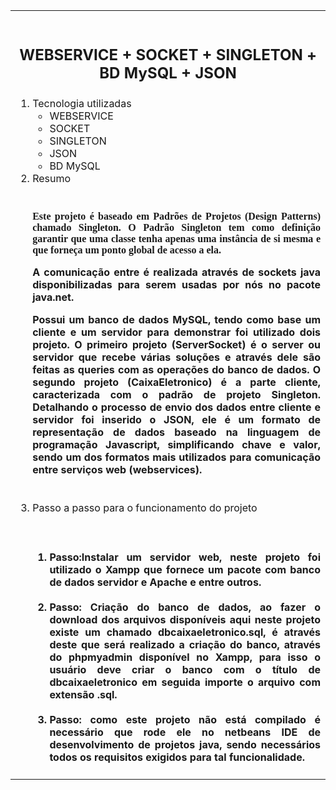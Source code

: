 <table width="40%" border="0"><tr><td><br>
 <h2><p align="center"><b>WEBSERVICE + SOCKET + SINGLETON + BD MySQL + JSON</b></p></h2>    
 <ol>
  <li>Tecnologia utilizadas 
   <ul>
      <li>WEBSERVICE  </li>
      <li>SOCKET      </li>
      <li>SINGLETON   </li> 
      <li>JSON       </li>
      <li>BD MySQL</li> 
    </ul>
  
 </li>
 <li>Resumo </li>
 
 
<br>
<h4><p  align="justify"  style="font-family: Verdana">
Este projeto é baseado em Padrões de Projetos (Design Patterns) chamado Singleton. O Padrão Singleton tem como definição garantir que uma classe tenha apenas uma instância de si mesma e que forneça um ponto global de acesso a ela.
</p><p  align="justify">
A comunicação entre é realizada através de sockets java disponibilizadas para serem usadas por nós no pacote java.net.
<p  align="justify">
Possui um banco de dados MySQL, tendo como base um cliente e um servidor para demonstrar foi utilizado dois projeto. O primeiro projeto (ServerSocket) é o server ou servidor que recebe várias soluções e através dele são feitas as queries com as operações do banco de dados.
O segundo projeto (CaixaEletronico) é a parte cliente, caracterizada com o padrão de projeto Singleton. Detalhando o processo de envio dos dados entre cliente e servidor foi inserido o JSON, ele é um formato de representação de dados baseado na linguagem de programação Javascript, simplificando chave e valor, sendo um dos formatos mais utilizados para comunicação entre serviços web (webservices).
</p>
</h4>

<br>
 <li>Passo a passo para o funcionamento do projeto </li>

<h4><br>
<ol>  
<li align="justify">Passo:Instalar um servidor web, neste projeto foi utilizado o Xampp que fornece um pacote com banco de dados servidor e Apache e entre outros.
 </li>
 <br> 
<li  align="justify"><b>Passo:</b> Criação do banco de dados, ao fazer o download dos arquivos disponíveis aqui neste projeto existe um chamado dbcaixaeletronico.sql,  é através deste que será realizado a criação do banco, através do phpmyadmin disponível no Xampp, para isso o usuário deve criar o banco com o título  de dbcaixaeletronico em seguida importe o arquivo com extensão .sql.
</li>
 <br>
<b><li  align="justify">
Passo: </b>como este projeto não está compilado é necessário que rode ele no netbeans IDE de desenvolvimento de projetos java, sendo necessários todos os requisitos exigidos para tal funcionalidade.
</li>
</ol>

</h4>

</ol>

</td></tr></table>


